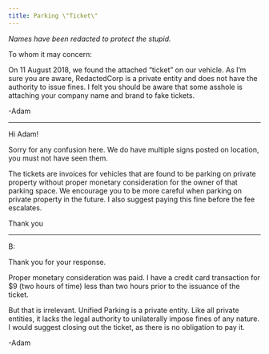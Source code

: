 ```yaml
---
title: Parking \"Ticket\"
---
```


*Names have been redacted to protect the stupid.*

To whom it may concern:

On 11 August 2018, we found the attached “ticket” on our vehicle. As I’m sure you are aware, RedactedCorp is a private entity and does not have the authority to issue fines. I felt you should be aware that some asshole is attaching your company name and brand to fake tickets. 


-Adam

---

Hi Adam!

Sorry for any confusion here. We do have multiple signs posted on location, you must not have seen them. 

The tickets are invoices for vehicles that are found to be parking on private property without proper monetary consideration for the owner of that parking space.  We encourage you to be more careful when parking on private property in the future.  I also suggest paying this fine before the fee escalates. 

Thank you

---

B:

Thank you for your response. 

Proper monetary consideration was paid. I have a credit card transaction for $9 (two hours of time) less than two hours prior to the issuance of the ticket. 

But that is irrelevant. Unified Parking is a private entity. Like all private entities, it lacks the legal authority to unilaterally impose fines of any nature. I would suggest closing out the ticket, as there is no obligation to pay it. 

-Adam
